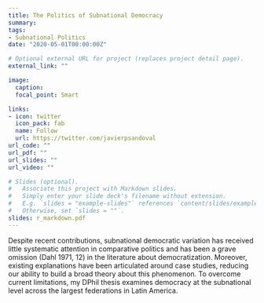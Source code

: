 ```yaml
---
title: The Politics of Subnational Democracy
summary: 
tags:
- Subnational Politics
date: "2020-05-01T00:00:00Z"

# Optional external URL for project (replaces project detail page).
external_link: ""

image:
  caption:
  focal_point: Smart

links:
- icon: twitter
  icon_pack: fab
  name: Follow
  url: https://twitter.com/javierpsandoval
url_code: ""
url_pdf: ""
url_slides: ""
url_video: ""

# Slides (optional).
#   Associate this project with Markdown slides.
#   Simply enter your slide deck's filename without extension.
#   E.g. `slides = "example-slides"` references `content/slides/example-slides.md`.
#   Otherwise, set `slides = ""`.
slides: r_markdown.pdf
---
```


Despite recent contributions, subnational democratic variation has received little systematic attention in comparative politics and has been a grave omission (Dahl 1971, 12) in the literature about democratization. Moreover, existing explanations have been articulated around case studies, reducing our ability to build a broad theory about this phenomenon. To overcome current limitations, my DPhil thesis examines democracy at the subnational level across the largest federations in Latin America.

